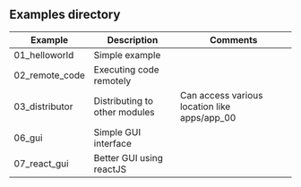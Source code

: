 ## Examples directory

| Example  |  Description | Comments  |
|---|---|---|
| 01_helloworld |  Simple example |   |
| 02_remote_code | Executing code remotely  |   |
| 03_distributor | Distributing to other modules | Can access various location like apps/app_00   |
| 06_gui | Simple GUI interface |   |
| 07_react_gui | Better GUI using reactJS |   |